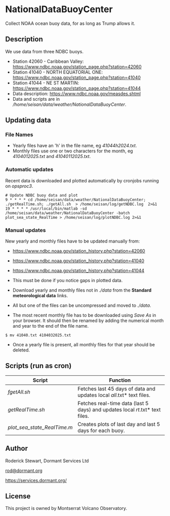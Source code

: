 # NationalDataBuoyCenter

Collect NOAA ocean buoy data, for as long as Trump allows it.

## Description

We use data from three NDBC buoys.

* Station 42060 - Caribbean Valley: https://www.ndbc.noaa.gov/station_page.php?station=42060
* Station 41040 - NORTH EQUATORIAL ONE: https://www.ndbc.noaa.gov/station_page.php?station=41040
* Station 41044 - NE ST MARTIN: https://www.ndbc.noaa.gov/station_page.php?station=41044
* Data description: https://www.ndbc.noaa.gov/measdes.shtml
* Data and scripts are in */home/seisan/data/weather/NationalDataBuoyCenter*.

## Updating data

### File Names

* Yearly files have an 'h' in the file name, eg *41044h2024.txt*.
* Monthly files use one or two characters for the month, eg *4104012025.txt* and *41040112025.txt*.

### Automatic updates

Recent data is downloaded and plotted automatically by cronjobs running on *opsproc3*.
```
# Update NDBC buoy data and plot
9 * * * * cd /home/seisan/data/weather/NationalDataBuoyCenter; ./getRealTime.sh; ./getAll.sh  > /home/seisan/log/getNDBC.log  2>&1
19 * * * * /usr/local/bin/matlab -sd /home/seisan/data/weather/NationalDataBuoyCenter -batch plot_sea_state_RealTime > /home/seisan/log/plotNDBC.log 2>&1
```

### Manual updates

New yearly and monthly files have to be updated manually from:
* https://www.ndbc.noaa.gov/station_history.php?station=42060
* https://www.ndbc.noaa.gov/station_history.php?station=41040
* https://www.ndbc.noaa.gov/station_history.php?station=41044

* This must be done if you notice gaps in plotted data.
* Download yearly and monthly files not in *./data* from the **Standard meteorological data** links.
* All but one of the files can be uncompressed and moved to *./data*.
* The most recent monthly file has to be downloaded using *Save As* in your browser. It should then be renamed by adding the numerical month and year to the end of the file name.
```
$ mv 41040.txt 4104032025.txt
```
* Once a yearly file is present, all monthly files for that year should be deleted.


## Scripts (run as cron)

| Script       | Function |
| -------------| -------------------|
| *fgetAll.sh*   | Fetches last 45 days of data and updates local *all*.txt* text files.|
| *getRealTime.sh*   | Fetches real-time data (last 5 days) and updates local *rt*.txt* text files.|
| *plot_sea_state_RealTime.m* | Creates plots of last day and last 5 days for each buoy.|


## Author

Roderick Stewart, Dormant Services Ltd

rod@dormant.org

https://services.dormant.org/


## License

This project is owned by Montserrat Volcano Observatory.
